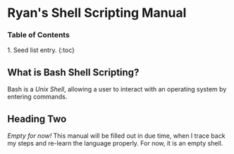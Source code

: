 # Ryan's Shell Scripting Manual
<h3>Table of Contents</h3>
1. Seed list entry.
{:toc}

## What is Bash Shell Scripting?

Bash is a *Unix Shell*, allowing a user to interact with an operating system by entering commands.

## Heading Two

*Empty for now!* This manual will be filled out in due time, when I trace back my steps and re-learn the language properly. For now, it is an empty shell.
